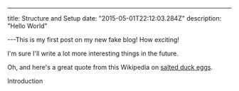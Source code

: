 ---

title: Structure and Setup
date: "2015-05-01T22:12:03.284Z"
description: "Hello World"

---This is my first post on my new fake blog! How exciting!

I'm sure I'll write a lot more interesting things in the future.

Oh, and here's a great quote from this Wikipedia on
[salted duck eggs](http://en.wikipedia.org/wiki/Salted_duck_egg).

Introduction
